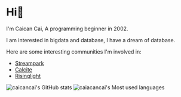 # Hi👋
I'm Caican Cai, A programming beginner in 2002.

I am interested in bigdata and database, I have a dream of database.

Here are some interesting communities I'm involved in:

- [Streampark](https://github.com/apache/incubator-streampark)
- [Calcite](https://github.com/apache/calcite)
- [Risinglight](https://github.com/risinglightdb/risinglight)
  
![caicancai's GitHub stats](https://github-readme-stats.vercel.app/api?username=caicancai)
![caiacancai's Most used languages](https://github-readme-stats.vercel.app/api/top-langs/?username=caicancai&layout=compact&hide_border=true&langs_count=10)

